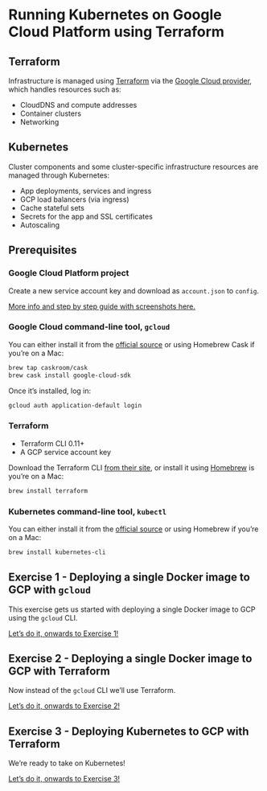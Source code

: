# Running Kubernetes on Google Cloud Platform using Terraform

## Terraform

Infrastructure is managed using [Terraform][1] via the [Google Cloud
provider][2], which handles resources such as:

* CloudDNS and compute addresses
* Container clusters
* Networking

## Kubernetes

Cluster components and some cluster-specific infrastructure resources are
managed through Kubernetes:

* App deployments, services and ingress
* GCP load balancers (via ingress)
* Cache stateful sets
* Secrets for the app and SSL certificates
* Autoscaling

## Prerequisites

### Google Cloud Platform project

Create a new service account key and download as `account.json` to `config`.

[More info and step by step guide with screenshots here.][3]

### Google Cloud command-line tool, `gcloud`

You can either install it from the [official source][6] or using Homebrew Cask
if you’re on a Mac:

```sh
brew tap caskroom/cask
brew cask install google-cloud-sdk
```

Once it’s installed, log in:

```sh
gcloud auth application-default login
```

### Terraform

* Terraform CLI 0.11+
* A GCP service account key

Download the Terraform CLI [from their site][4], or install it using
[Homebrew][5] is you’re on a Mac:

```sh
brew install terraform
```

### Kubernetes command-line tool, `kubectl`

You can either install it from the [official source][7] or using Homebrew if
you’re on a Mac:

```sh
brew install kubernetes-cli
```

## Exercise 1 - Deploying a single Docker image to GCP with `gcloud`

This exercise gets us started with deploying a single Docker image to GCP using
the `gcloud` CLI.

[Let’s do it, onwards to Exercise 1!][8]

## Exercise 2 - Deploying a single Docker image to GCP with Terraform

Now instead of the `gcloud` CLI we’ll use Terraform.

[Let’s do it, onwards to Exercise 2!][9]

## Exercise 3 - Deploying Kubernetes to GCP with Terraform

We’re ready to take on Kubernetes!

[Let’s do it, onwards to Exercise 3!][10]

[1]: https://www.terraform.io/
[2]: https://www.terraform.io/docs/providers/google/
[3]: ./docs/gcp.md
[4]: https://www.terraform.io/downloads.html
[5]: https://brew.sh/
[6]: https://cloud.google.com/sdk/
[7]: https://kubernetes.io/docs/tasks/tools/install-kubectl/
[8]: ./example1-single-docker-gcloud
[9]: ./example2-single-docker-terraform
[10]: ./example3-kubernetes-terraform
